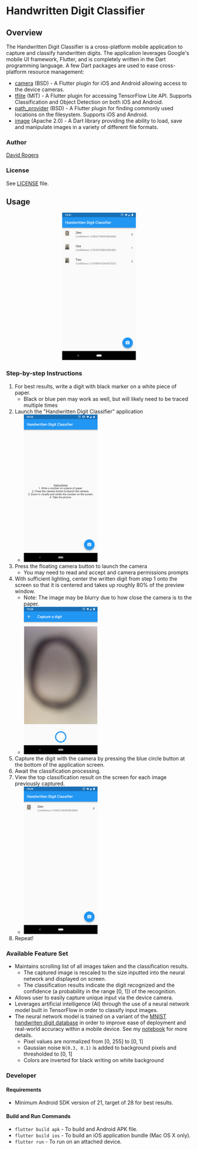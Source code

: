 # Handwritten Digit Classifier

## Overview

The Handwritten Digit Classifier is a cross-platform mobile application to capture and classify handwritten digits.
The application leverages Google's mobile UI framework, Flutter, and is completely written in the Dart programming language.
A few Dart packages are used to ease cross-platform resource management:
* [camera](https://pub.dartlang.org/packages/camera) (BSD) - A Flutter plugin for iOS and Android allowing access to the device cameras.
* [tflite](https://pub.dartlang.org/packages/tflite) (MIT) - A Flutter plugin for accessing TensorFlow Lite API. Supports Classification and Object Detection on both iOS and Android.
* [path\_provider](https://pub.dartlang.org/packages/path_provider) (BSD) - A Flutter plugin for finding commonly used locations on the filesystem. Supports iOS and Android.
* [image](https://pub.dartlang.org/packages/image) (Apache 2.0) - A Dart library providing the ability to load, save and manipulate images in a variety of different file formats.

### Author

[David Rogers](https://www.doclrogers.com)

### License

See [LICENSE](LICENSE) file.

## Usage

<p align="center">
<img src="images/screenshots/Home_012.png" alt="Example handwritten digit recognition" width="200" />
</p>

### Step-by-step Instructions

1. For best results, write a digit with black marker on a white piece of paper.
   * Black or blue pen may work as well, but will likely need to be traced multiple times
2. Launch the "Handwritten Digit Classifier" application
   * <img src="images/screenshots/Home_Initial.png" alt="Home Page" width="200" />
3. Press the floating camera button to launch the camera
   * You may need to read and accept and camera permissions prompts
4. With sufficient lighting, center the written digit from step 1 onto the screen so that it is centered and takes up roughly 80% of the preview window.
   * Note: The image may be blurry due to how close the camera is to the paper.
   * <img src="images/screenshots/Capture_0.png" alt="Example capture of a 0" width="200" />
5. Capture the digit with the camera by pressing the blue circle button at the bottom of the application screen.
6. Await the classification processing.
7. View the top classification result on the screen for each image previously captured.
   * <img src="images/screenshots/Home_0.png" alt="Example classification of a 0" width="200" />
8. Repeat!

### Available Feature Set

* Maintains scrolling list of all images taken and the classification results.
  * The captured image is rescaled to the size inputted into the neural network and displayed on screen.
  * The classification results indicate the digit recognized and the confidence (a probability in the range [0, 1]) of the recognition.
* Allows user to easily capture unique input via the device camera.
* Leverages artificial intelligence (AI) through the use of a neural network model built in TensorFlow in order to classify input images.
* The neural network model is trained on a variant of the [MNIST handwriten digit database](http://yann.lecun.com/exdb/mnist/) in order to improve ease of deployment and real-world accuracy within a mobile device. See my [notebook](notebooks/MNIST_GaussianNoise_TrainTest.ipynb) for more details.
  * Pixel values are normalized from [0, 255] to [0, 1]
  * Gaussian noise `N(0.3, 0.1)` is added to background pixels and thresholded to [0, 1]
  * Colors are inverted for black writing on white background

### Developer

#### Requirements

* Minimum Android SDK version of 21, target of 28 for best results.

#### Build and Run Commands

* `flutter build apk` - To build and Android APK file.
* `flutter build ios` - To build an iOS application bundle (Mac OS X only).
* `flutter run` - To run on an attached device.
